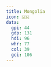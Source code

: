 ```yaml
---
title: Mongolia
icon: 🇲🇳
data:
  gpi: 44
  gdp: 131
  hdi: 96
  whr: 77
  col: 39
  gci: 106
---
```

